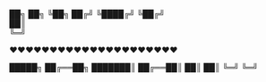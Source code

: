 ██╗   ██╗
╚██╗ ██╔╝
 ╚████╔╝ 
  ╚██╔╝  
   ██║   
   ╚═╝   

   ♥♥♥♥♥♥♥♥♥♥♥♥♥♥♥♥♥♥♥♥♥
   
 █████╗ 
██╔══██╗
███████║
██╔══██║
██║  ██║
╚═╝  ╚═╝
